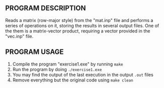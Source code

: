 ## PROGRAM DESCRIPTION

Reads a matrix (row-major style) from the "mat.inp" file and performs
a series of operations on it, storing the results in several output files.
One of the them is a matrix-vector product, requiring a vector provided in
the "vec.inp" file.

## PROGRAM USAGE

1. Compile the program "exercise1.exe" by running `make`
2. Run the program by doing `./exercise1.exe`
3. You may find the output of the last execution in the output `.out` files
4. Remove everything but the original code using `make clean`